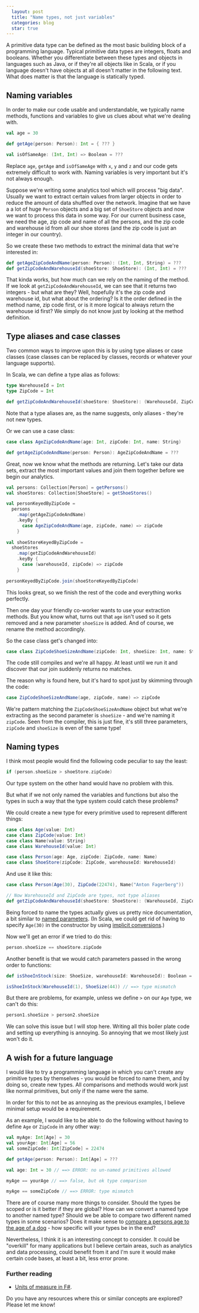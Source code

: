 ```yaml
---
  layout: post
  title: "Name types, not just variables"
  categories: blog
  star: true
---
```


A primitive data type can be defined as the most basic building block of a programming language. Typical primitive data types are integers, floats and booleans. Whether you differentiate between these types and objects in languages such as Java, or if they're all objects like in Scala, or if you language doesn't have objects at all doesn't matter in the following text. What does matter is that the language is statically typed.

## Naming variables

In order to make our code usable and understandable, we typically name methods, functions and variables to give us clues about what we're dealing with.

```scala
val age = 30

def getAge(person: Person): Int = { ??? }

val isOfSameAge: (Int, Int) => Boolean = ???
```

Replace `age`, `getAge` and `isOfSameAge` with `x`, `y` and `z` and our code gets extremely difficult to work with. Naming variables is very important but it's not always enough.

Suppose we're writing some analytics tool which will process "big data". Usually we want to extract certain values from larger objects in order to reduce the amount of data shuffled over the network. Imagine that we have a a lot of huge `Person` objects and a big set of `ShoeStore` objects and now we want to process this data in some way. For our current business case, we need the age, zip code and name of all the persons, and the zip code and warehouse id from all our shoe stores (and the zip code is just an integer in our country). 

So we create these two methods to extract the minimal data that we're interested in:

```scala
def getAgeZipCodeAndName(person: Person): (Int, Int, String) = ???
def getZipCodeAndWarehouseId(shoeStore: ShoeStore): (Int, Int) = ???
```

That kinda works, but how much can we rely on the naming of the method. If we look at `getZipCodeAndWarehouseId`, we can see that it returns two integers - but what are they? Well, hopefully it's the zip code and warehouse id, but what about the ordering? Is it the order defined in the method name, zip code first, or is it more logical to always return the warehouse id first? We simply do not know just by looking at the method definition.

## Type aliases and case classes

Two common ways to improve upon this is by using type aliases or case classes (case classes can be replaced by classes, records or whatever your language supports).

In Scala, we can define a type alias as follows:

```scala
type WarehouseId = Int
type ZipCode = Int

def getZipCodeAndWarehouseId(shoeStore: ShoeStore): (WarehouseId, ZipCode) = ???
```

Note that a type aliases are, as the name suggests, only aliases - they're not new types.

Or we can use a case class:

```scala
case class AgeZipCodeAndName(age: Int, zipCode: Int, name: String)

def getAgeZipCodeAndName(person: Person): AgeZipCodeAndName = ???
```

Great, now we know what the methods are returning. Let's take our data sets, extract the most important values and join them together before we begin our analytics.

```scala
val persons: Collection[Person] = getPersons()
val shoeStores: Collection[ShoeStore] = getShoeStores()

val personKeyedByZipCode =
  persons
    .map(getAgeZipCodeAndName)
    .keyBy {
      case AgeZipCodeAndName(age, zipCode, name) => zipCode
    }
    
val shoeStoreKeyedByZipCode =
  shoeStores
    .map(getZipCodeAndWarehouseId)
    .keyBy {
      case (warehouseId, zipCode) => zipCode
    }
    
personKeyedByZipCode.join(shoeStoreKeyedByZipCode)
```

This looks great, so we finish the rest of the code and everything works perfectly.

Then one day your friendly co-worker wants to use your extraction methods. But you know what, turns out that `age` isn't used so it gets removed and a new parameter `shoeSize` is added. And of course, we rename the method accordingly.

So the case class get's changed into:

```scala
case class ZipCodeShoeSizeAndName(zipCode: Int, shoeSize: Int, name: String)
```

The code still compiles and we're all happy. At least until we run it and discover that our join suddenly returns no matches.

The reason why is found here, but it's hard to spot just by skimming through the code:

```scala
case ZipCodeShoeSizeAndName(age, zipCode, name) => zipCode
```

We're pattern matching the `ZipCodeShoeSizeAndName` object but what we're extracting as the second parameter is `shoeSize` - and we're naming it `zipCode`. Seen from the compiler, this is just fine, it's still three parameters, `zipCode` and `shoeSize` is even of the same type!

## Naming types
I think most people would find the following code peculiar to say the least:

```scala
if (person.shoeSize > shoeStore.zipCode)
```

Our type system on the other hand would have no problem with this. 

But what if we not only named the variables and functions but also the types in such a way that the type system could catch these problems?

We could create a new type for every primitive used to represent different things:

```scala
case class Age(value: Int)
case class ZipCode(value: Int)
case class Name(value: String)
case class WarehouseId(value: Int)

case class Person(age: Age, zipCode: ZipCode, name: Name)
case class ShoeStore(zipCode: ZipCode, warehouseId: WarehouseId)
```

And use it like this:

```scala
case class Person(Age(30), ZipCode(22474), Name("Anton Fagerberg"))

// Now WarehouseId and ZipCode are types, not type aliases
def getZipCodeAndWarehouseId(shoeStore: ShoeStore): (WarehouseId, ZipCode) = ???
```

Being forced to name the types actually gives us pretty nice documentation, a bit similar to [named parameters](http://docs.scala-lang.org/tutorials/tour/named-parameters.html). (In Scala, we could get rid of having to specify `Age(30)` in the constructor by using [implicit conversions](http://docs.scala-lang.org/tutorials/tour/implicit-conversions).)

Now we'll get an error if we tried to do this:

```scala
person.shoeSize == shoeStore.zipCode
```

Another benefit is that we would catch parameters passed in the wrong order to functions:

```scala
def isShoeInStock(size: ShoeSize, warehouseId: WarehouseId): Boolean = ???

isShoeInStock(WarehouseId(1), ShoeSize(44)) // ==> type mismatch

```

But there are problems, for example, unless we define `>` on our `Age` type, we can't do this:

```scala
person1.shoeSize > person2.shoeSize
```

We can solve this issue but I will stop here. Writing all this boiler plate code and setting up everything is annoying. So annoying that we most likely just won't do it.

## A wish for a future language
I would like to try a programming language in which you can't create any primitive types by themselves - you would be forced to name them, and by doing so, create new types. All comparisons and methods would work just like normal primitives, but only if the name were the same.

In order for this to not be as annoying as the previous examples, I believe minimal setup would be a requirement. 

As an example, I would like to be able to do the following without having to define `Age` or `ZipCode` in any other way:

```scala
val myAge: Int[Age] = 30
val yourAge: Int[Age] = 56
val someZipCode: Int[ZipCode] = 22474

def getAge(person: Person): Int[Age] = ???

val age: Int = 30 // ==> ERROR: no un-named primitives allowed

myAge == yourAge // ==> false, but ok type comparison

myAge == someZipCode // ==> ERROR: type mismatch
```

There are of course many more things to consider. Should the types be scoped or is it better if they are global? How can we convert a named type to another named type? Should we be able to compare two different named types in some scenarios? Does it make sense to [compare a persons age to the age of a dog](https://en.wikipedia.org/wiki/Aging_in_dogs#/media/File:Dog_and_human_year_graph.png) - how specific will your types be in the end?

Nevertheless, I think it is an interesting concept to consider. It could be "overkill" for many applications but I believe certain areas, such as analytics and data processing, could benefit from it and I'm sure it would make certain code bases, at least a bit, less error prone.

### Further reading
 * [Units of measure in F#](https://fsharpforfunandprofit.com/posts/units-of-measure/).
 
Do you have any resources where this or similar concepts are explored? Please let me know!